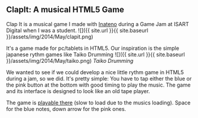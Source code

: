 ## ClapIt: A musical HTML5 Game

Clap It is a musical game I made with [Inateno](https://twitter.com/Inateno) during a Game Jam at ISART Digital when I was a student.
![]({{ site.url }}{{ site.baseurl }}/assets/img/2014/May/clapit.png)

It's a game made for pc/tablets in HTML5. Our inspiration is the simple japanese rythm games like Taiko Drumming
![]({{ site.url }}{{ site.baseurl }}/assets/img/2014/May/taiko.png)
*Taiko Drumming*

We wanted to see if we could develop a nice little rythm game in HTML5 during a jam, so we did. It's pretty simple: You have to tap either the blue or the pink button at the bottom with good timing to play the music. The game and its interface is designed to look like an old tape player.

The game is [playable there](assets/files/clapit/index.html) (slow to load due to the musics loading). Space for the blue notes, down arrow for the pink ones.